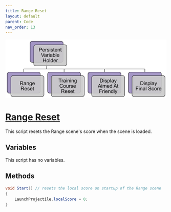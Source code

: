 ```yaml
---
title: Range Reset
layout: default
parent: Code
nav_order: 13
---
```


![](./PersistentVarHolderHierarchy.png)
# [Range Reset](https://github.com/joshberger5/Temptare/blob/second/Assets/RangeReset.cs)
This script resets the Range scene's score when the scene is loaded.

## Variables
This script has no variables.

## Methods
```csharp
void Start() // resets the local score on startup of the Range scene
{
    LaunchProjectile.localScore = 0;
}
```

